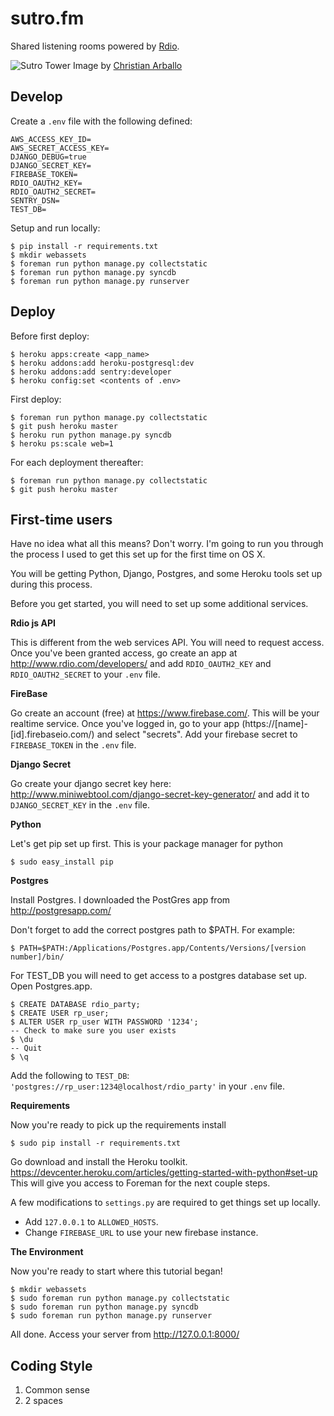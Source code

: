 # sutro.fm

Shared listening rooms powered by [Rdio](http://www.rdio.com/).

![Sutro Tower](https://c4.staticflickr.com/8/7313/10372185795_4dc8a9035f_k.jpg)
Image by [Christian Arballo](https://www.flickr.com/photos/arballoimages)

## Develop

Create a `.env` file with the following defined:

    AWS_ACCESS_KEY_ID=
    AWS_SECRET_ACCESS_KEY=
    DJANGO_DEBUG=true
    DJANGO_SECRET_KEY=
    FIREBASE_TOKEN=
    RDIO_OAUTH2_KEY=
    RDIO_OAUTH2_SECRET=
    SENTRY_DSN=
    TEST_DB=

Setup and run locally:

    $ pip install -r requirements.txt
    $ mkdir webassets
    $ foreman run python manage.py collectstatic
    $ foreman run python manage.py syncdb
    $ foreman run python manage.py runserver

## Deploy

Before first deploy:

    $ heroku apps:create <app_name>
    $ heroku addons:add heroku-postgresql:dev
    $ heroku addons:add sentry:developer
    $ heroku config:set <contents of .env>

First deploy:

    $ foreman run python manage.py collectstatic
    $ git push heroku master
    $ heroku run python manage.py syncdb
    $ heroku ps:scale web=1

For each deployment thereafter:

    $ foreman run python manage.py collectstatic
    $ git push heroku master

## First-time users

Have no idea what all this means? Don't worry. I'm going to run you through the process I used to get this set up for the first time on OS X.

You will be getting Python, Django, Postgres, and some Heroku tools set up during this process. 

Before you get started, you will need to set up some additional services. 

__Rdio js API__

This is different from the web services API. You will need to request access. Once you've been granted access, go create an app at http://www.rdio.com/developers/ and add `RDIO_OAUTH2_KEY` and `RDIO_OAUTH2_SECRET` to your `.env` file.

__FireBase__

Go create an account (free) at https://www.firebase.com/. This will be your realtime service. Once you've logged in, go to your app (https://[name]-[id].firebaseio.com/) and select "secrets". Add your firebase secret to `FIREBASE_TOKEN` in the `.env` file.

__Django Secret__

Go create your django secret key here: http://www.miniwebtool.com/django-secret-key-generator/ and add it to `DJANGO_SECRET_KEY` in the `.env` file.

__Python__

Let's get pip set up first. This is your package manager for python

    $ sudo easy_install pip

__Postgres__

Install Postgres. I downloaded the PostGres app from http://postgresapp.com/

Don't forget to add the correct postgres path to $PATH. For example:

    $ PATH=$PATH:/Applications/Postgres.app/Contents/Versions/[version number]/bin/

For TEST_DB you will need to get access to a postgres database set up. Open Postgres.app.

    $ CREATE DATABASE rdio_party;
    $ CREATE USER rp_user;
    $ ALTER USER rp_user WITH PASSWORD '1234';
    -- Check to make sure you user exists
    $ \du
    -- Quit
    $ \q

Add the following to `TEST_DB`: `'postgres://rp_user:1234@localhost/rdio_party'` in your `.env` file.

__Requirements__

Now you're ready to pick up the requirements install

    $ sudo pip install -r requirements.txt

Go download and install the Heroku toolkit. https://devcenter.heroku.com/articles/getting-started-with-python#set-up
This will give you access to Foreman for the next couple steps.

A few modifications to `settings.py` are required to get things set up locally. 

* Add `127.0.0.1` to `ALLOWED_HOSTS`.
* Change `FIREBASE_URL` to use your new firebase instance.

__The Environment__

Now you're ready to start where this tutorial began! 

    $ mkdir webassets
    $ sudo foreman run python manage.py collectstatic
    $ sudo foreman run python manage.py syncdb
    $ sudo foreman run python manage.py runserver
    
All done. Access your server from http://127.0.0.1:8000/

## Coding Style

1. Common sense
2. 2 spaces

